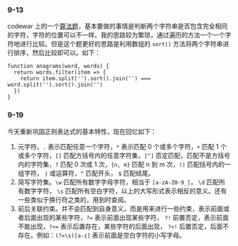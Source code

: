 ### 9-13
codewar 上的一个[算法题](https://www.codewars.com/kata/where-my-anagrams-at/train/javascript)，基本要做的事情是判断两个字符串是否包含完全相同的字符，字符的位置可以不一样。我的思路较为繁琐，通过遍历的方法一个一个字符地进行比较。但是这个题更好的思路是利用数组的 `sort()` 方法将两个字符串进行排序，然后比较即可以。如下：

``` JS
function anagrams(word, words) {
  return words.filter(item => {
    return item.split('').sort().join('') === word.split('').sort().join('')
  })
}
```


### 9-19
今天重新巩固正则表达式的基本特性，现在回忆如下：
1. 元字符。`.` 表示匹配任意一个字符，`*` 表示匹配 0 个或多个字符，`+` 匹配 1 个或多个字符，`[]` 匹配方括号内的任意字符集，`[^]` 否定匹配，匹配不是方括号内的字符集，`?` 匹配 0 次或 1 次，`{n, m}` 匹配 n 到 m 次，`()` 匹配括号内的一组字符， `|` 或运算符，`^` 匹配开头， `$` 匹配结尾。
2. 简写字符集。`\w` 匹配所有数字字母字符，相当于 `[a-zA-Z0-9_]`， `\d` 匹配所有数字字符， `\s` 匹配所有空白字符，以上的大写形式表示相反的意义。还有一些类似于换行符之类的，用到时查阅。
3. 前后关联约束。并不会匹配到自身意义，而是用来进行一些约束，表示前面或者后面出现的某些字符，`?=` 表示前面出现某些字符， `?!` 前置否定，表示前面不能出现，`?<=` 表示后置存在，某些字符的后面出现， `?<!` 后置否定，后面不存在。例如：`(?=\s)[a-z]` 表示前面是空白字符的小写字母。
